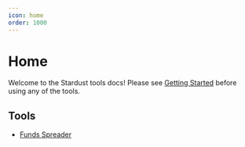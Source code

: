 ```yaml
---
icon: home
order: 1000
---
```


# Home

Welcome to the Stardust tools docs!
Please see [Getting Started](./getting-started.md) before using any of the tools.

## Tools

-   [Funds Spreader](./tools/funds-spreader.md)
